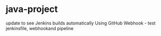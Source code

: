 # java-project
update to see Jenkins builds automatically
Using GitHub Webhook - test jenkinsfile, webhookand pipeline
